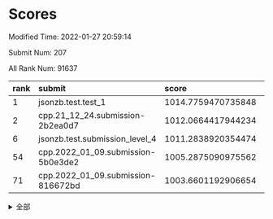 # Scores

Modified Time: 2022-01-27 20:59:14

Submit Num: 207

All Rank Num: 91637

| rank |               submit               |       score        |       sigma        | pk_num |
| :--- | :--------------------------------- | :----------------- | :----------------- | :----- |
| 1    | jsonzb.test.test_1                 | 1014.7759470735848 | 0.8393287706782704 | 1772   |
| 2    | cpp.21_12_24.submission-2b2ea0d7   | 1012.0664417944234 | 0.777780330749059  | 1772   |
| 6    | jsonzb.test.submission_level_4     | 1011.2838920354474 | 0.7891808131094669 | 1768   |
| 54   | cpp.2022_01_09.submission-5b0e3de2 | 1005.2875090975562 | 0.7237205845250106 | 1773   |
| 71   | cpp.2022_01_09.submission-816672bd | 1003.6601192906654 | 0.7051990080531376 | 1770   |


<details>
<summary>全部</summary>

| rank |                 submit                 |       score        |       sigma        | pk_num |
| :--- | :------------------------------------- | :----------------- | :----------------- | :----- |
| 1    | jsonzb.test.test_1                     | 1014.7759470735848 | 0.8393287706782704 | 1772   |
| 2    | cpp.21_12_24.submission-2b2ea0d7       | 1012.0664417944234 | 0.777780330749059  | 1772   |
| 3    | gobigger.level_3.submission_level_3_16 | 1012.0160486907469 | 0.7949249579678705 | 1771   |
| 4    | gobigger.level_3.submission_level_3_31 | 1011.9310615554406 | 0.8157162904268217 | 1773   |
| 5    | gobigger.level_3.submission_level_3_5  | 1011.5152405450611 | 0.7792755704115613 | 1770   |
| 6    | jsonzb.test.submission_level_4         | 1011.2838920354474 | 0.7891808131094669 | 1768   |
| 7    | gobigger.level_3.submission_level_3_9  | 1011.2426618347628 | 0.7858946971736488 | 1768   |
| 8    | gobigger.level_3.submission_level_3_8  | 1010.9776929429139 | 0.7924514869183997 | 1770   |
| 9    | gobigger.level_3.submission_level_3_3  | 1010.9212138256103 | 0.7528486858828866 | 1772   |
| 10   | gobigger.level_3.submission_level_3_37 | 1010.7406499590095 | 0.760019846962188  | 1773   |
| 11   | gobigger.level_3.submission_level_3_39 | 1010.6218943108795 | 0.7489135215966738 | 1773   |
| 12   | gobigger.level_3.submission_level_3_26 | 1010.6211732744439 | 0.7630992881970142 | 1767   |
| 13   | gobigger.level_3.submission_level_3_35 | 1010.6018051138947 | 0.7521226828877833 | 1769   |
| 14   | gobigger.level_3.submission_level_3_30 | 1010.5685258001769 | 0.7623335127050463 | 1769   |
| 15   | gobigger.level_3.submission_level_3_13 | 1010.5054968909649 | 0.7701694673642889 | 1775   |
| 16   | gobigger.level_3.submission_level_3_38 | 1010.4704029869976 | 0.7638102420332303 | 1772   |
| 17   | gobigger.level_3.submission_level_3_2  | 1010.3833347442996 | 0.7886394540208779 | 1767   |
| 18   | gobigger.level_3.submission_level_3_20 | 1010.3460240277998 | 0.7480078272736863 | 1773   |
| 19   | gobigger.level_3.submission_level_3_34 | 1010.2983024375001 | 0.7492180349662895 | 1774   |
| 20   | gobigger.level_3.submission_level_3_4  | 1010.283358567434  | 0.7871374052940986 | 1768   |
| 21   | gobigger.level_3.submission_level_3_44 | 1010.2429256541924 | 0.7548367478439229 | 1764   |
| 22   | gobigger.level_3.submission_level_3_21 | 1010.216821253031  | 0.7565233598462273 | 1769   |
| 23   | gobigger.level_3.submission_level_3_33 | 1010.1672438963963 | 0.7393219799716597 | 1771   |
| 24   | gobigger.level_3.submission_level_3_29 | 1010.1646789365655 | 0.7713378834038477 | 1769   |
| 25   | gobigger.level_3.submission_level_3_17 | 1010.1405067481857 | 0.7429891697896007 | 1774   |
| 26   | gobigger.level_3.submission_level_3_40 | 1010.098454998358  | 0.7705530578899241 | 1770   |
| 27   | gobigger.level_3.submission_level_3_23 | 1010.0576154357927 | 0.7484073115009415 | 1770   |
| 28   | gobigger.level_3.submission_level_3_6  | 1010.0008891308312 | 0.7686624587695904 | 1769   |
| 29   | gobigger.level_3.submission_level_3_42 | 1009.9761823694482 | 0.7843714945559364 | 1771   |
| 30   | gobigger.level_3.submission_level_3_15 | 1009.9634658445207 | 0.746346094752098  | 1775   |
| 31   | gobigger.level_3.submission_level_3_14 | 1009.8861803753831 | 0.7928330009096999 | 1769   |
| 32   | gobigger.level_3.submission_level_3_32 | 1009.8264829693455 | 0.7761496728752014 | 1777   |
| 33   | gobigger.level_3.submission_level_3_43 | 1009.8250334823691 | 0.7627422351947091 | 1771   |
| 34   | gobigger.level_3.submission_level_3_27 | 1009.7723845171978 | 0.7627534956559047 | 1774   |
| 35   | gobigger.level_3.submission_level_3_12 | 1009.7521017748778 | 0.7413300414597243 | 1769   |
| 36   | gobigger.level_3.submission_level_3_11 | 1009.7361223378743 | 0.7406083616601002 | 1767   |
| 37   | gobigger.level_3.submission_level_3_7  | 1009.6500717790094 | 0.7608804332605918 | 1774   |
| 38   | gobigger.level_3.submission_level_3_28 | 1009.6351822510272 | 0.7672813713035148 | 1770   |
| 39   | gobigger.level_3.submission_level_3_45 | 1009.5390394483907 | 0.7494002100467966 | 1769   |
| 40   | gobigger.level_3.submission_level_3_41 | 1009.5156298570801 | 0.7506809597861561 | 1775   |
| 41   | gobigger.level_3.submission_level_3_49 | 1009.495598416542  | 0.7539341745364029 | 1774   |
| 42   | gobigger.level_3.submission_level_3_47 | 1009.4749882130187 | 0.7475106511558433 | 1774   |
| 43   | gobigger.level_3.submission_level_3_24 | 1009.4558754687891 | 0.7484724875438219 | 1774   |
| 44   | gobigger.level_3.submission_level_3_48 | 1009.4296689908763 | 0.7869238173949847 | 1768   |
| 45   | gobigger.level_3.submission_level_3_19 | 1009.388928081202  | 0.7664175564827825 | 1774   |
| 46   | gobigger.level_3.submission_level_3_1  | 1009.1378153353274 | 0.7313993905349481 | 1772   |
| 47   | gobigger.level_3.submission_level_3_36 | 1008.9199923092419 | 0.7583144081210954 | 1771   |
| 48   | gobigger.level_3.submission_level_3_10 | 1008.8044353371126 | 0.7560650254797904 | 1768   |
| 49   | gobigger.level_3.submission_level_3_0  | 1008.7626562935284 | 0.7571854025452237 | 1769   |
| 50   | gobigger.level_3.submission_level_3_25 | 1008.7531967884908 | 0.7531024691749899 | 1765   |
| 51   | gobigger.level_3.submission_level_3_46 | 1008.4749305089887 | 0.7607864891485024 | 1768   |
| 52   | gobigger.level_3.submission_level_3_22 | 1008.4278366938203 | 0.7347645324039548 | 1771   |
| 53   | gobigger.level_3.submission_level_3_18 | 1008.1157898426441 | 0.741770615315113  | 1771   |
| 54   | cpp.2022_01_09.submission-5b0e3de2     | 1005.2875090975562 | 0.7237205845250106 | 1773   |
| 55   | gobigger.level_1.submission_level_1_5  | 1004.9583365454502 | 0.7310276926103711 | 1776   |
| 56   | gobigger.level_1.submission_level_1_11 | 1004.6534525681374 | 0.715151870837617  | 1773   |
| 57   | gobigger.level_1.submission_level_1_30 | 1004.574296468563  | 0.7212747238782574 | 1769   |
| 58   | gobigger.level_1.submission_level_1_18 | 1004.3263088469473 | 0.7163858687097779 | 1771   |
| 59   | gobigger.level_1.submission_level_1_33 | 1004.2284772766965 | 0.7328641880046929 | 1769   |
| 60   | gobigger.level_1.submission_level_1_23 | 1004.1766395399421 | 0.7183663271372616 | 1772   |
| 61   | gobigger.level_1.submission_level_1_17 | 1004.1313527170388 | 0.7300565595883006 | 1767   |
| 62   | gobigger.level_1.submission_level_1_21 | 1004.0316989309637 | 0.7237322511174639 | 1771   |
| 63   | gobigger.level_1.submission_level_1_1  | 1003.9336808947407 | 0.72002144796354   | 1772   |
| 64   | gobigger.level_1.submission_level_1_39 | 1003.9161888085027 | 0.7109785075876534 | 1767   |
| 65   | gobigger.level_1.submission_level_1_6  | 1003.774412659266  | 0.7045833030895213 | 1770   |
| 66   | gobigger.level_1.submission_level_1_37 | 1003.7423658137292 | 0.7183955754180995 | 1770   |
| 67   | gobigger.level_1.submission_level_1_20 | 1003.7307967182385 | 0.7150898405373554 | 1768   |
| 68   | gobigger.level_1.submission_level_1_31 | 1003.7130259434989 | 0.7243881994584034 | 1773   |
| 69   | gobigger.level_1.submission_level_1_43 | 1003.6994996836389 | 0.7026571823114319 | 1769   |
| 70   | gobigger.level_1.submission_level_1_16 | 1003.6781643423508 | 0.7126158018305305 | 1772   |
| 71   | cpp.2022_01_09.submission-816672bd     | 1003.6601192906654 | 0.7051990080531376 | 1770   |
| 72   | gobigger.level_1.submission_level_1_7  | 1003.5952587398289 | 0.7180113321287659 | 1772   |
| 73   | gobigger.level_1.submission_level_1_28 | 1003.5944436773234 | 0.7127909608886285 | 1770   |
| 74   | gobigger.level_1.submission_level_1_45 | 1003.5397125096332 | 0.7139220952075046 | 1775   |
| 75   | gobigger.level_1.submission_level_1_26 | 1003.5290856945854 | 0.7064363238158999 | 1766   |
| 76   | gobigger.level_1.submission_level_1_49 | 1003.505590589548  | 0.7114338174003663 | 1773   |
| 77   | gobigger.level_1.submission_level_1_22 | 1003.4907437943267 | 0.7352212450887408 | 1769   |
| 78   | gobigger.level_1.submission_level_1_32 | 1003.4456894874958 | 0.7173631867374055 | 1770   |
| 79   | gobigger.level_1.submission_level_1_25 | 1003.3657679253563 | 0.7131317468892833 | 1771   |
| 80   | gobigger.level_1.submission_level_1_41 | 1003.2665576664255 | 0.7066585331342116 | 1770   |
| 81   | gobigger.level_1.submission_level_1_3  | 1003.176428406197  | 0.7215324963160872 | 1771   |
| 82   | gobigger.level_1.submission_level_1_12 | 1003.1649683130956 | 0.7208661196716709 | 1767   |
| 83   | gobigger.level_1.submission_level_1_2  | 1003.0776742111259 | 0.7179623497700018 | 1767   |
| 84   | gobigger.level_1.submission_level_1_36 | 1003.0696989746468 | 0.70445056375128   | 1775   |
| 85   | gobigger.level_1.submission_level_1_15 | 1003.0588775968916 | 0.7102969498913605 | 1768   |
| 86   | gobigger.level_1.submission_level_1_38 | 1002.9762707183573 | 0.7141813779987333 | 1764   |
| 87   | gobigger.level_1.submission_level_1_40 | 1002.9567578785217 | 0.7067098430023323 | 1769   |
| 88   | gobigger.level_1.submission_level_1_46 | 1002.922655938676  | 0.7177941739733619 | 1769   |
| 89   | gobigger.level_1.submission_level_1_42 | 1002.8732086572909 | 0.7219626885473894 | 1776   |
| 90   | gobigger.level_1.submission_level_1_44 | 1002.8701371943207 | 0.7233253208521879 | 1771   |
| 91   | gobigger.level_1.submission_level_1_4  | 1002.8219306239794 | 0.7113697040425467 | 1769   |
| 92   | gobigger.level_1.submission_level_1_13 | 1002.5852463858529 | 0.7184061874233726 | 1773   |
| 93   | gobigger.level_1.submission_level_1_14 | 1002.5624149233611 | 0.7098693649534551 | 1774   |
| 94   | gobigger.level_1.submission_level_1_47 | 1002.5517361283297 | 0.7169222615722535 | 1774   |
| 95   | gobigger.level_1.submission_level_1_27 | 1002.4885806741728 | 0.7269699288617943 | 1768   |
| 96   | gobigger.level_1.submission_level_1_10 | 1002.379321302806  | 0.7294683028934683 | 1771   |
| 97   | gobigger.level_1.submission_level_1_19 | 1002.301372985511  | 0.7119869354613337 | 1770   |
| 98   | gobigger.level_1.submission_level_1_29 | 1002.2747038023006 | 0.7147807592523505 | 1769   |
| 99   | gobigger.level_1.submission_level_1_48 | 1002.2451802934725 | 0.7298720983209669 | 1769   |
| 100  | gobigger.level_1.submission_level_1_8  | 1002.229222684254  | 0.7194975253961664 | 1775   |
| 101  | gobigger.level_1.submission_level_1_0  | 1002.1971508660698 | 0.7138838453496653 | 1769   |
| 102  | gobigger.level_1.submission_level_1_24 | 1002.0842281049634 | 0.7142616916283836 | 1765   |
| 103  | gobigger.level_1.submission_level_1_9  | 1002.0472606888432 | 0.7141372952100231 | 1767   |
| 104  | gobigger.level_1.submission_level_1_34 | 1002.0054460919599 | 0.7167374585521252 | 1777   |
| 105  | gobigger.level_1.submission_level_1_35 | 1001.7199028218048 | 0.7158547097335713 | 1765   |
| 106  | gobigger.random.submission_random_13   | 997.5142078287399  | 0.6981634112271823 | 1769   |
| 107  | gobigger.random.submission_random_11   | 997.4719039010719  | 0.6991416654444893 | 1771   |
| 108  | gobigger.random.submission_random_39   | 997.1852350734479  | 0.7120884550291325 | 1770   |
| 109  | gobigger.random.submission_random_47   | 997.1583318662529  | 0.715276972214185  | 1769   |
| 110  | gobigger.random.submission_random_38   | 997.135293118919   | 0.7073341090117575 | 1769   |
| 111  | gobigger.random.submission_random_45   | 997.008079691048   | 0.7202096494774869 | 1767   |
| 112  | gobigger.random.submission_random_48   | 996.9132186823084  | 0.7020706241043249 | 1770   |
| 113  | gobigger.random.submission_random_1    | 996.845674549122   | 0.7037558178580713 | 1771   |
| 114  | gobigger.random.submission_random_35   | 996.8362272221581  | 0.7117278476016614 | 1771   |
| 115  | gobigger.random.submission_random_12   | 996.747404934556   | 0.7042014995787415 | 1774   |
| 116  | gobigger.random.submission_random_46   | 996.7234859511664  | 0.7117935385310677 | 1774   |
| 117  | gobigger.random.submission_random_6    | 996.6679608340531  | 0.7259086810094807 | 1773   |
| 118  | gobigger.random.submission_random_7    | 996.4429792690753  | 0.7169612767636555 | 1771   |
| 119  | gobigger.random.submission_random_26   | 996.4352626850472  | 0.7023877963356615 | 1772   |
| 120  | gobigger.random.submission_random_23   | 996.434643721413   | 0.7107464211474185 | 1769   |
| 121  | gobigger.random.submission_random_28   | 996.425638813997   | 0.7136135637149685 | 1766   |
| 122  | gobigger.random.submission_random_22   | 996.4204064157348  | 0.70411646003532   | 1771   |
| 123  | gobigger.random.submission_random_21   | 996.4069767757015  | 0.7103581704724592 | 1773   |
| 124  | gobigger.random.submission_random_5    | 996.3489064159436  | 0.712112125009125  | 1775   |
| 125  | gobigger.random.submission_random_4    | 996.2740999616152  | 0.7064059228877232 | 1770   |
| 126  | gobigger.random.submission_random_9    | 996.0809797546498  | 0.7122398536442608 | 1771   |
| 127  | gobigger.random.submission_random_19   | 996.0247082958023  | 0.6965044115765957 | 1776   |
| 128  | gobigger.random.submission_random_18   | 995.892780055747   | 0.7031210097801139 | 1768   |
| 129  | gobigger.random.submission_random_34   | 995.8863495037068  | 0.7125977138972843 | 1769   |
| 130  | gobigger.random.submission_random_25   | 995.8697157028797  | 0.7246734434499859 | 1775   |
| 131  | gobigger.random.submission_random_14   | 995.863263977832   | 0.7278699741803619 | 1768   |
| 132  | gobigger.random.submission_random_44   | 995.8425411294112  | 0.7155899250583971 | 1773   |
| 133  | gobigger.random.submission_random_15   | 995.8109178023689  | 0.703451731111104  | 1771   |
| 134  | gobigger.random.submission_random_2    | 995.7967672699107  | 0.6993336188500494 | 1771   |
| 135  | gobigger.random.submission_random_27   | 995.786890831302   | 0.7030257251613892 | 1770   |
| 136  | gobigger.random.submission_random_24   | 995.6289247954077  | 0.7124423799592229 | 1772   |
| 137  | gobigger.random.submission_random_31   | 995.565699988402   | 0.7154945312532008 | 1777   |
| 138  | gobigger.random.submission_random_16   | 995.5313843671363  | 0.7256915664977448 | 1774   |
| 139  | gobigger.random.submission_random_49   | 995.518441371216   | 0.7263139616691812 | 1773   |
| 140  | gobigger.random.submission_random_0    | 995.5047921710404  | 0.7170041834178604 | 1765   |
| 141  | gobigger.random.submission_random_29   | 995.4789823597965  | 0.725398769212358  | 1772   |
| 142  | gobigger.random.submission_random_41   | 995.3906687352982  | 0.7043736236738918 | 1771   |
| 143  | gobigger.random.submission_random_30   | 995.3581633076026  | 0.7152202471430059 | 1769   |
| 144  | gobigger.random.submission_random_8    | 995.3511231147139  | 0.7221160979938545 | 1777   |
| 145  | gobigger.random.submission_random_37   | 995.2745678147949  | 0.7146907389225381 | 1773   |
| 146  | gobigger.random.submission_random_32   | 995.179822471698   | 0.7155888546214471 | 1767   |
| 147  | gobigger.random.submission_random_43   | 995.057392111233   | 0.712435629524614  | 1769   |
| 148  | gobigger.random.submission_random_40   | 995.026641482417   | 0.7069088464104021 | 1766   |
| 149  | gobigger.random.submission_random_33   | 995.019696681596   | 0.7237483893312718 | 1769   |
| 150  | gobigger.random.submission_random_20   | 994.961534748656   | 0.7102366623731184 | 1770   |
| 151  | gobigger.random.submission_random_17   | 994.9599016667524  | 0.7115572679666052 | 1773   |
| 152  | gobigger.random.submission_random_3    | 994.9471671760937  | 0.7348333285880019 | 1771   |
| 153  | gobigger.random.submission_random_36   | 994.9036065702304  | 0.7173213601562674 | 1769   |
| 154  | gobigger.level_2.submission_level_2_26 | 994.6527588425075  | 0.7425566521599094 | 1772   |
| 155  | gobigger.random.submission_random_10   | 994.3522255346188  | 0.7295271842512387 | 1777   |
| 156  | gobigger.random.submission_random_42   | 993.689872017735   | 0.7131971388991702 | 1775   |
| 157  | gobigger.level_2.submission_level_2_25 | 993.5351984947108  | 0.739471535248258  | 1766   |
| 158  | gobigger.level_2.submission_level_2_27 | 993.1627832070782  | 0.7376170160195497 | 1777   |
| 159  | gobigger.level_2.submission_level_2_5  | 993.158802403178   | 0.733185902307808  | 1770   |
| 160  | gobigger.level_2.submission_level_2_23 | 993.0730486586559  | 0.7415489154853376 | 1774   |
| 161  | gobigger.level_2.submission_level_2_24 | 993.0203541500274  | 0.7259928794676117 | 1767   |
| 162  | gobigger.level_2.submission_level_2_7  | 992.966265862424   | 0.7332148534106165 | 1773   |
| 163  | gobigger.level_2.submission_level_2_46 | 992.9107105651702  | 0.7313189363213397 | 1773   |
| 164  | gobigger.level_2.submission_level_2_32 | 992.7708501883487  | 0.7404032863973576 | 1772   |
| 165  | gobigger.level_2.submission_level_2_17 | 992.7116006441088  | 0.7436609859384288 | 1769   |
| 166  | gobigger.level_2.submission_level_2_22 | 992.7004921513267  | 0.7482910626214645 | 1769   |
| 167  | gobigger.level_2.submission_level_2_42 | 992.6602176270633  | 0.740255464464787  | 1769   |
| 168  | gobigger.level_2.submission_level_2_28 | 992.5485091690944  | 0.7356050631989053 | 1773   |
| 169  | gobigger.level_2.submission_level_2_10 | 992.4778150952376  | 0.7363069800230997 | 1769   |
| 170  | gobigger.level_2.submission_level_2_48 | 992.4612354926575  | 0.7531573825960975 | 1771   |
| 171  | gobigger.level_2.submission_level_2_9  | 992.4575748072842  | 0.7123674517648759 | 1769   |
| 172  | gobigger.level_2.submission_level_2_36 | 992.3921167453724  | 0.7272479615876865 | 1772   |
| 173  | gobigger.level_2.submission_level_2_44 | 992.216162845141   | 0.7490050156537608 | 1769   |
| 174  | gobigger.level_2.submission_level_2_11 | 992.2107405651517  | 0.7384213007044431 | 1770   |
| 175  | gobigger.level_2.submission_level_2_8  | 992.2102079751736  | 0.7595175567971916 | 1772   |
| 176  | gobigger.level_2.submission_level_2_30 | 992.1318876869507  | 0.7455957594912809 | 1773   |
| 177  | gobigger.level_2.submission_level_2_49 | 992.1262750650786  | 0.7405792171161173 | 1771   |
| 178  | gobigger.level_2.submission_level_2_12 | 992.113903268873   | 0.7399724560796279 | 1769   |
| 179  | gobigger.level_2.submission_level_2_0  | 992.111967230687   | 0.7375560206501417 | 1767   |
| 180  | gobigger.level_2.submission_level_2_16 | 991.9904587020942  | 0.7515316419883474 | 1772   |
| 181  | gobigger.level_2.submission_level_2_14 | 991.9029877710932  | 0.7419350914111559 | 1774   |
| 182  | gobigger.level_2.submission_level_2_41 | 991.8414189046015  | 0.748049888669839  | 1773   |
| 183  | gobigger.level_2.submission_level_2_37 | 991.8079506025855  | 0.7460054762761038 | 1771   |
| 184  | gobigger.level_2.submission_level_2_38 | 991.7977662115718  | 0.749037058932618  | 1770   |
| 185  | gobigger.level_2.submission_level_2_3  | 991.79607940376    | 0.7277361637481707 | 1771   |
| 186  | gobigger.level_2.submission_level_2_4  | 991.7830411604807  | 0.756560600763897  | 1769   |
| 187  | gobigger.level_2.submission_level_2_47 | 991.7162650667171  | 0.758712293456076  | 1775   |
| 188  | gobigger.level_2.submission_level_2_29 | 991.6383889383724  | 0.7405116873361338 | 1768   |
| 189  | gobigger.level_2.submission_level_2_18 | 991.6218361838711  | 0.7422731303248422 | 1771   |
| 190  | gobigger.level_2.submission_level_2_35 | 991.6122898220425  | 0.7695833667297359 | 1774   |
| 191  | gobigger.level_2.submission_level_2_2  | 991.4746049924917  | 0.7394157895486805 | 1767   |
| 192  | gobigger.level_2.submission_level_2_13 | 991.4421839749754  | 0.7377614386119977 | 1777   |
| 193  | gobigger.level_2.submission_level_2_39 | 991.4177049693784  | 0.7488002785948223 | 1770   |
| 194  | gobigger.level_2.submission_level_2_31 | 991.3909637669786  | 0.7234048302753142 | 1769   |
| 195  | gobigger.level_2.submission_level_2_33 | 991.2935286071485  | 0.7447975283663019 | 1766   |
| 196  | gobigger.level_2.submission_level_2_45 | 991.2282074781267  | 0.7761614608016856 | 1773   |
| 197  | gobigger.level_2.submission_level_2_19 | 991.1285614642483  | 0.7613608452194186 | 1771   |
| 198  | gobigger.level_2.submission_level_2_21 | 991.1268339882831  | 0.7686129980843287 | 1770   |
| 199  | gobigger.level_2.submission_level_2_1  | 991.0503371990746  | 0.7516620467214108 | 1766   |
| 200  | gobigger.level_2.submission_level_2_6  | 990.7599720446267  | 0.7620604992971607 | 1774   |
| 201  | gobigger.level_2.submission_level_2_34 | 990.5610812425415  | 0.7453336572747903 | 1776   |
| 202  | gobigger.level_2.submission_level_2_15 | 990.3603218860721  | 0.7759033361833635 | 1771   |
| 203  | gobigger.level_2.submission_level_2_40 | 990.1366292228452  | 0.7779502872588617 | 1769   |
| 204  | gobigger.level_2.submission_level_2_43 | 990.031412240066   | 0.7713835490389119 | 1767   |
| 205  | gobigger.level_2.submission_level_2_20 | 989.3166379262717  | 0.7943096176444219 | 1770   |
| 206  | gobigger.none.submission_none_1        | 978.4990227912998  | 1.196745223625468  | 1770   |
| 207  | gobigger.none.submission_none_0        | 975.7148935639799  | 1.384728663968958  | 1773   |

</details>